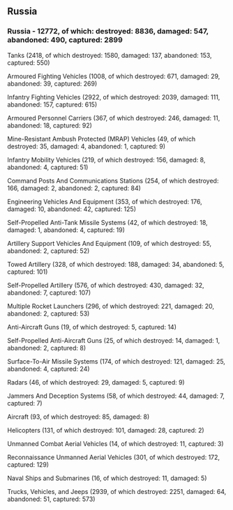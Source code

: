 
 
 ## Russia
 
 ### Russia - 12772, of which: destroyed: 8836, damaged: 547, abandoned: 490, captured: 2899

 

 

 Tanks (2418, of which destroyed: 1580, damaged: 137, abandoned: 153, captured: 550)

 Armoured Fighting Vehicles (1008, of which destroyed: 671, damaged: 29, abandoned: 39, captured: 269)

 Infantry Fighting Vehicles (2922, of which destroyed: 2039, damaged: 111, abandoned: 157, captured: 615)

 Armoured Personnel Carriers (367, of which destroyed: 246, damaged: 11, abandoned: 18, captured: 92)

 Mine-Resistant Ambush Protected (MRAP) Vehicles (49, of which destroyed: 35, damaged: 4, abandoned: 1, captured: 9)

 Infantry Mobility Vehicles (219, of which destroyed: 156, damaged: 8, abandoned: 4, captured: 51)

 Command Posts And Communications Stations (254, of which destroyed: 166, damaged: 2, abandoned: 2, captured: 84)

 Engineering Vehicles And Equipment (353, of which destroyed: 176, damaged: 10, abandoned: 42, captured: 125)

 Self-Propelled Anti-Tank Missile Systems (42, of which destroyed: 18, damaged: 1, abandoned: 4, captured: 19)

 Artillery Support Vehicles And Equipment (109, of which destroyed: 55, abandoned: 2, captured: 52)

 Towed Artillery (328, of which destroyed: 188, damaged: 34, abandoned: 5, captured: 101)

 Self-Propelled Artillery (576, of which destroyed: 430, damaged: 32, abandoned: 7, captured: 107)

 Multiple Rocket Launchers (296, of which destroyed: 221, damaged: 20, abandoned: 2, captured: 53)

 Anti-Aircraft Guns (19, of which destroyed: 5, captured: 14)

 Self-Propelled Anti-Aircraft Guns (25, of which destroyed: 14, damaged: 1, abandoned: 2, captured: 8)

 Surface-To-Air Missile Systems (174, of which destroyed: 121, damaged: 25, abandoned: 4, captured: 24)

 Radars (46, of which destroyed: 29, damaged: 5, captured: 9)

 Jammers And Deception Systems (58, of which destroyed: 44, damaged: 7, captured: 7)

 Aircraft (93, of which destroyed: 85, damaged: 8)

 Helicopters (131, of which destroyed: 101, damaged: 28, captured: 2)

 Unmanned Combat Aerial Vehicles (14, of which destroyed: 11, captured: 3)

 Reconnaissance Unmanned Aerial Vehicles (301, of which destroyed: 172, captured: 129)

 Naval Ships and Submarines (16, of which destroyed: 11, damaged: 5)

 Trucks, Vehicles, and Jeeps (2939, of which destroyed: 2251, damaged: 64, abandoned: 51, captured: 573)

